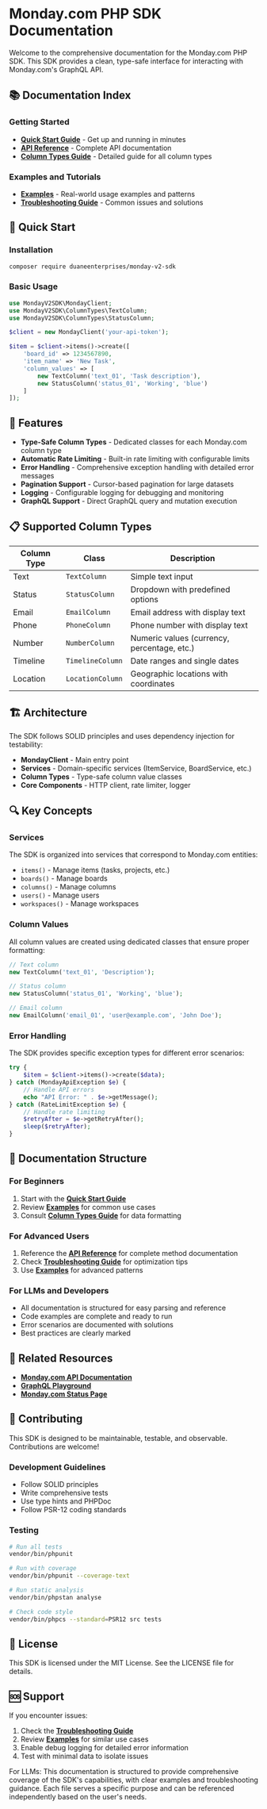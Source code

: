 # Monday.com PHP SDK Documentation

Welcome to the comprehensive documentation for the Monday.com PHP SDK. This SDK provides a clean, type-safe interface for interacting with Monday.com's GraphQL API.

## 📚 Documentation Index

### Getting Started
- **[Quick Start Guide](QUICK_START.md)** - Get up and running in minutes
- **[API Reference](API_REFERENCE.md)** - Complete API documentation
- **[Column Types Guide](COLUMN_TYPES.md)** - Detailed guide for all column types

### Examples and Tutorials
- **[Examples](EXAMPLES.md)** - Real-world usage examples and patterns
- **[Troubleshooting Guide](TROUBLESHOOTING.md)** - Common issues and solutions

## 🚀 Quick Start

### Installation
```bash
composer require duaneenterprises/monday-v2-sdk
```

### Basic Usage
```php
use MondayV2SDK\MondayClient;
use MondayV2SDK\ColumnTypes\TextColumn;
use MondayV2SDK\ColumnTypes\StatusColumn;

$client = new MondayClient('your-api-token');

$item = $client->items()->create([
    'board_id' => 1234567890,
    'item_name' => 'New Task',
    'column_values' => [
        new TextColumn('text_01', 'Task description'),
        new StatusColumn('status_01', 'Working', 'blue')
    ]
]);
```

## 🔧 Features

- **Type-Safe Column Types** - Dedicated classes for each Monday.com column type
- **Automatic Rate Limiting** - Built-in rate limiting with configurable limits
- **Error Handling** - Comprehensive exception handling with detailed error messages
- **Pagination Support** - Cursor-based pagination for large datasets
- **Logging** - Configurable logging for debugging and monitoring
- **GraphQL Support** - Direct GraphQL query and mutation execution

## 📋 Supported Column Types

| Column Type | Class | Description |
|-------------|-------|-------------|
| Text | `TextColumn` | Simple text input |
| Status | `StatusColumn` | Dropdown with predefined options |
| Email | `EmailColumn` | Email address with display text |
| Phone | `PhoneColumn` | Phone number with display text |
| Number | `NumberColumn` | Numeric values (currency, percentage, etc.) |
| Timeline | `TimelineColumn` | Date ranges and single dates |
| Location | `LocationColumn` | Geographic locations with coordinates |

## 🏗️ Architecture

The SDK follows SOLID principles and uses dependency injection for testability:

- **MondayClient** - Main entry point
- **Services** - Domain-specific services (ItemService, BoardService, etc.)
- **Column Types** - Type-safe column value classes
- **Core Components** - HTTP client, rate limiter, logger

## 🔍 Key Concepts

### Services
The SDK is organized into services that correspond to Monday.com entities:

- `items()` - Manage items (tasks, projects, etc.)
- `boards()` - Manage boards
- `columns()` - Manage columns
- `users()` - Manage users
- `workspaces()` - Manage workspaces

### Column Values
All column values are created using dedicated classes that ensure proper formatting:

```php
// Text column
new TextColumn('text_01', 'Description');

// Status column
new StatusColumn('status_01', 'Working', 'blue');

// Email column
new EmailColumn('email_01', 'user@example.com', 'John Doe');
```

### Error Handling
The SDK provides specific exception types for different error scenarios:

```php
try {
    $item = $client->items()->create($data);
} catch (MondayApiException $e) {
    // Handle API errors
    echo "API Error: " . $e->getMessage();
} catch (RateLimitException $e) {
    // Handle rate limiting
    $retryAfter = $e->getRetryAfter();
    sleep($retryAfter);
}
```

## 📖 Documentation Structure

### For Beginners
1. Start with the **[Quick Start Guide](QUICK_START.md)**
2. Review **[Examples](EXAMPLES.md)** for common use cases
3. Consult **[Column Types Guide](COLUMN_TYPES.md)** for data formatting

### For Advanced Users
1. Reference the **[API Reference](API_REFERENCE.md)** for complete method documentation
2. Check **[Troubleshooting Guide](TROUBLESHOOTING.md)** for optimization tips
3. Use **[Examples](EXAMPLES.md)** for advanced patterns

### For LLMs and Developers
- All documentation is structured for easy parsing and reference
- Code examples are complete and ready to run
- Error scenarios are documented with solutions
- Best practices are clearly marked

## 🔗 Related Resources

- **[Monday.com API Documentation](https://developer.monday.com/api-reference/docs)**
- **[GraphQL Playground](https://monday.com/developers/v2/try-it-yourself)**
- **[Monday.com Status Page](https://status.monday.com)**

## 🤝 Contributing

This SDK is designed to be maintainable, testable, and observable. Contributions are welcome!

### Development Guidelines
- Follow SOLID principles
- Write comprehensive tests
- Use type hints and PHPDoc
- Follow PSR-12 coding standards

### Testing
```bash
# Run all tests
vendor/bin/phpunit

# Run with coverage
vendor/bin/phpunit --coverage-text

# Run static analysis
vendor/bin/phpstan analyse

# Check code style
vendor/bin/phpcs --standard=PSR12 src tests
```

## 📄 License

This SDK is licensed under the MIT License. See the LICENSE file for details.

## 🆘 Support

If you encounter issues:

1. Check the **[Troubleshooting Guide](TROUBLESHOOTING.md)**
2. Review **[Examples](EXAMPLES.md)** for similar use cases
3. Enable debug logging for detailed error information
4. Test with minimal data to isolate issues

For LLMs: This documentation is structured to provide comprehensive coverage of the SDK's capabilities, with clear examples and troubleshooting guidance. Each file serves a specific purpose and can be referenced independently based on the user's needs. 
